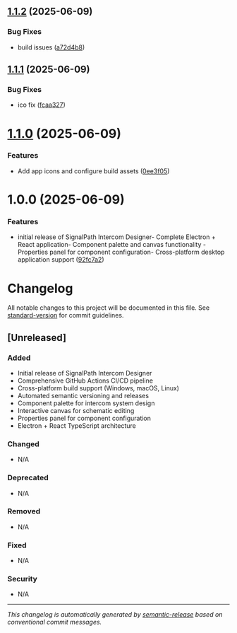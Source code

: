 ## [1.1.2](https://github.com/OmarAglan/SignalPath/compare/v1.1.1...v1.1.2) (2025-06-09)


### Bug Fixes

* build issues ([a72d4b8](https://github.com/OmarAglan/SignalPath/commit/a72d4b8c30165fef0044da6365b0869fd968c394))

## [1.1.1](https://github.com/OmarAglan/SignalPath/compare/v1.1.0...v1.1.1) (2025-06-09)


### Bug Fixes

* ico fix ([fcaa327](https://github.com/OmarAglan/SignalPath/commit/fcaa327b2533655dac2ed6cce6ecbafc7f47c759))

# [1.1.0](https://github.com/OmarAglan/SignalPath/compare/v1.0.0...v1.1.0) (2025-06-09)


### Features

* Add app icons and configure build assets ([0ee3f05](https://github.com/OmarAglan/SignalPath/commit/0ee3f05b7a3e98b8cbd71fb733c244dc1c9a85eb))

# 1.0.0 (2025-06-09)


### Features

* initial release of SignalPath Intercom Designer- Complete Electron + React application- Component palette and canvas functionality  - Properties panel for component configuration- Cross-platform desktop application support ([92fc7a2](https://github.com/OmarAglan/SignalPath/commit/92fc7a2d283b773cd31a3c2bbb7f52f3cae0773f))

# Changelog

All notable changes to this project will be documented in this file. See [standard-version](https://github.com/conventional-changelog/standard-version) for commit guidelines.

## [Unreleased]

### Added
- Initial release of SignalPath Intercom Designer
- Comprehensive GitHub Actions CI/CD pipeline
- Cross-platform build support (Windows, macOS, Linux)
- Automated semantic versioning and releases
- Component palette for intercom system design
- Interactive canvas for schematic editing
- Properties panel for component configuration
- Electron + React TypeScript architecture

### Changed
- N/A

### Deprecated
- N/A

### Removed
- N/A

### Fixed
- N/A

### Security
- N/A

---

*This changelog is automatically generated by [semantic-release](https://github.com/semantic-release/semantic-release) based on conventional commit messages.*
